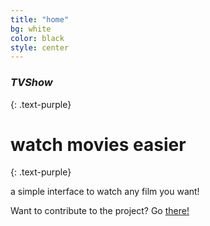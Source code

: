 ```yaml
---
title: "home"
bg: white
color: black
style: center
---
```


### *TVShow*
{: .text-purple}

<span class="fa-stack film" style="font-size:100px; background:rgba(255,166,0,0.1)">
  <i class="fa fa-circle fa-stack-2x text-white"></i>
  <i class="fa fa-bicycle fa-stack-1x text-orange"></i>
</span>

# watch movies easier
{: .text-purple}


a simple interface to watch any film you want!

Want to contribute to the project? Go [there!](https://github.com/bbougot/TVShow)
